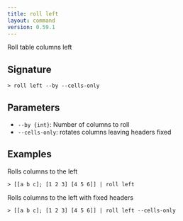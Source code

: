 ```yaml
---
title: roll left
layout: command
version: 0.59.1
---
```


Roll table columns left

## Signature

```> roll left --by --cells-only```

## Parameters

 -  `--by {int}`: Number of columns to roll
 -  `--cells-only`: rotates columns leaving headers fixed

## Examples

Rolls columns to the left
```shell
> [[a b c]; [1 2 3] [4 5 6]] | roll left
```

Rolls columns to the left with fixed headers
```shell
> [[a b c]; [1 2 3] [4 5 6]] | roll left --cells-only
```
